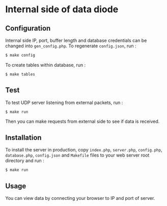 # Internal side of data diode

## Configuration
Internal side IP, port, buffer length and database credentials can be changed into `gen_config.php`. To regenerate `config.json`, run :
```bash
$ make config
```
To create tables within database, run :
```bash
$ make tables
```

## Test
To test UDP server listening from external packets, run :
```bash
$ make run
```
Then you can make requests from external side to see if data is received.

## Installation
To install the server in production, copy `index.php`, `server.php`, `config.php`, `database.php`, `config.json` and `Makefile`
files to your web server root directory and run :
```bash
$ make run
```

## Usage
You can view data by connecting your browser to IP and port of server.
